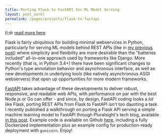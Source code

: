 ```yaml
---
title: Porting Flask to FastAPI for ML Model Serving
layout: post_norel
permalink: /pages/projects/flask-to-fastapi
---
```


tl;dr [read more here](https://www.pluralsight.com/tech-blog/porting-flask-to-fastapi-for-ml-model-serving/)

Flask is fairly ubiquitous for building minimal webservices in Python, particularly for serving ML models behind REST APIs (like in [my previous post](/pages/projects/model-serving)) where simplicity and flexibility are more desirable than the "batteries included" all-in-one approach used by frameworks like Django.
More recently (that is, in Python 3.4+) there have been significant changes to Python's type annotation behavior and asynchronous interface, as well as new developments in underlying tools (like natively asynchronous ASGI webservers) that open up opportunities for more modern frameworks.

[FastAPI](https://fastapi.tiangolo.com/) takes advantage of these developments to deliver robust, responsive, and readable web APIs, with performance on par with the best Node.js or Go can offer - and since, by design, FastAPI coding looks a _lot_ like Flask, porting REST APIs from Flask to FastAPI isn't too daunting a task.
I recently published a walkthrough on porting a Flask API serving a simple machine learning model to FastAPI through Pluralsight's tech blog, available [in this post](https://www.pluralsight.com/tech-blog/porting-flask-to-fastapi-for-ml-model-serving/).
Example code is available on Github [here](https://github.com/pluralsight/tech-blog-fastapi-demo), including a fully Dockerized implementation plus an example config for production-ready deployment with `gunicorn`.
Enjoy!
